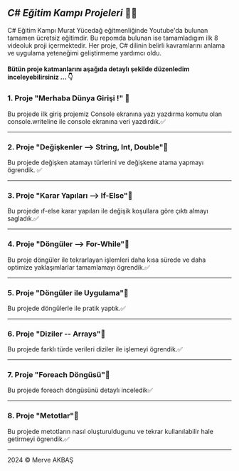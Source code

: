 ## ***C# Eğitim Kampı Projeleri*** 👩‍💻

C# Eğitim Kampı Murat Yücedağ eğitmenliğinde Youtube'da bulunan tamamen ücretsiz eğitimdir. Bu repomda bulunan ise tamamladıgım ilk 8 videoluk proji içermektedir. Her proje, C# dilinin belirli kavramlarını anlama ve uygulama yeteneğimi geliştirmeme yardımcı oldu.

#### Bütün proje katmanlarını aşağıda detaylı şekilde düzenledim inceleyebilirsiniz ... 👇


### 1. Proje "Merhaba Dünya Girişi !" 📜
Bu projede ilk giriş projemiz Console ekranına yazı yazdırma komutu olan console.writeline ile console ekranına veri yazdırdık.✅
***

### 2. Proje "Değişkenler --> String, Int, Double"📜
Bu projede değişken atamayı türlerini ve değişkene atama yapmayı ögrendik. ✅
***

### 3. Proje "Karar Yapıları --> If-Else"📜
Bu projede ıf-else karar yapıları ile değişik koşullara göre çıktı almayı sagladık.✅
***

###  4. Proje "Döngüler --> For-While"📜
Bu proje döngüler ile tekrarlayan işlemleri daha kısa sürede ve daha optimize yaklaşımlarlar tamamlamayı ögrendik.✅
***

### 5. Proje "Döngüler ile Uygulama"📜
Bu projede döngülerle ile pratik yaptık.✅
***

### 6. Proje "Diziler -- Arrays"📜
Bu projede farklı türde verileri diziler ile işlemeyi ögrendik.✅
***

### 7. Proje "Foreach Döngüsü"📜
Bu projede foreach döngüsünü detaylı inceledik✅
***

### 8. Proje "Metotlar"📜
Bu projede metotların nasıl oluşturuldugunu ve tekrar kullanılabilir hale getirmeyi ögrendik.✅
***

2024 © Merve AKBAŞ
